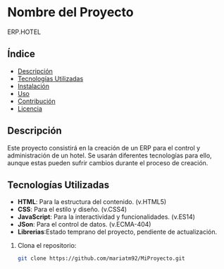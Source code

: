 # Nombre del Proyecto

ERP.HOTEL

## Índice

- [Descripción](#descripción)
- [Tecnologías Utilizadas](#tecnologías-utilizadas)
- [Instalación](#instalación)
- [Uso](#uso)
- [Contribución](#contribución)
- [Licencia](#licencia) 

## Descripción

Este proyecto consistirá en la creación de un ERP para el control y administración de un hotel.
Se usarán diferentes tecnologías para ello, aunque estas pueden sufrir cambios durante el proceso de creación.

## Tecnologías Utilizadas
- **HTML**: Para la estructura del contenido. (v.HTML5)
- **CSS**: Para el estilo y diseño. (v.CSS4)
- **JavaScript**: Para la interactividad y funcionalidades. (v.ES14)
- **JSon**: Para el control de datos. (v.ECMA-404)
- **Librerias**:Estado temprano del proyecto, pendiente de actualización. 

1. Clona el repositorio:
   ```bash
   git clone https://github.com/mariatm92/MiProyecto.git

